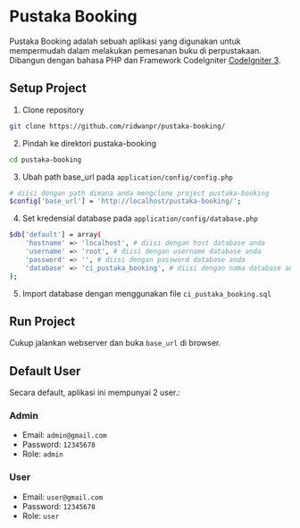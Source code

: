 # Pustaka Booking

Pustaka Booking adalah sebuah aplikasi yang digunakan untuk mempermudah dalam melakukan pemesanan buku di perpustakaan. Dibangun dengan bahasa PHP dan Framework CodeIgniter [CodeIgniter 3](https://codeigniter.com/userguide3/general/welcome.html).

## Setup Project

1. Clone repository

```bash
git clone https://github.com/ridwanpr/pustaka-booking/
```

2. Pindah ke direktori pustaka-booking

```bash
cd pustaka-booking
```

3. Ubah path base_url pada `application/config/config.php`

```bash
# diisi dengan path dimana anda mengclone project pustaka-booking
$config['base_url'] = 'http://localhost/pustaka-booking/';
```

4. Set kredensial database pada `application/config/database.php`

```bash
$db['default'] = array(
	'hostname' => 'localhost', # diisi dengan host database anda
	'username' => 'root', # diisi dengan username database anda
	'password' => '', # diisi dengan password database anda
	'database' => 'ci_pustaka_booking', # diisi dengan nama database anda
);
```

5. Import database dengan menggunakan file `ci_pustaka_booking.sql`

## Run Project
Cukup jalankan webserver dan buka `base_url` di browser.

## Default User
Secara default, aplikasi ini mempunyai 2 user.:

### Admin
* Email: `admin@gmail.com`
* Password: `12345678`
* Role: `admin`

### User
* Email: `user@gmail.com`
* Password: `12345678`
* Role: `user`
